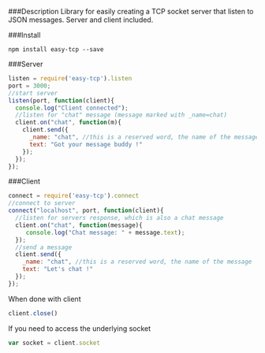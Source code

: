###Description
Library for easily creating a TCP socket server that listen to JSON messages. Server and client included.

###Install

```
npm install easy-tcp --save

```
###Server
```javascript
listen = require('easy-tcp').listen
port = 3000;
//start server
listen(port, function(client){
  console.log("Client connected");
  //listen for "chat" message (message marked with _name=chat)
  client.on("chat", function(m){
    client.send({
      _name: "chat", //this is a reserved word, the name of the message
      text: "Got your message buddy !"
    });
  });
});
```
###Client
```javascript
connect = require('easy-tcp').connect
//connect to server
connect("localhost", port, function(client){
  //listen for servers response, which is also a chat message
  client.on("chat", function(message){
     console.log("Chat message: " + message.text);
  });
  //send a message
  client.send({
    _name: "chat", //this is a reserved word, the name of the message
    text: "Let's chat !"
  });
});

```
When done with client
```javascript
client.close()
```

If you need to access the underlying socket
```javascript
var socket = client.socket
```
